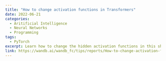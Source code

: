 ```yaml
---
title: "How to change activation functions in Transformers"
date: 2022-06-21
categories: 
  - Aritificial Intelligence
  - Neural Networks
  - Programming
tags:
  - PyTorch
excerpt: Learn how to change the hidden activation functions in this short tutorial complete with code and interactive visualizations.
link: https://wandb.ai/wandb_fc/tips/reports/How-to-change-activation-functions-in-Transformers--VmlldzoyMTk5NTcy
---
```

